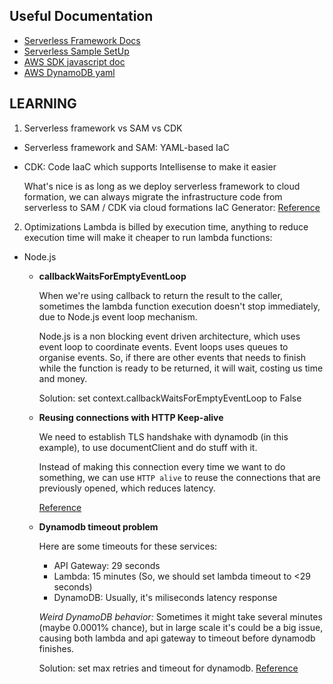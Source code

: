## Useful Documentation
- [Serverless Framework Docs](https://www.serverless.com/framework/docs)
- [Serverless Sample SetUp](https://github.com/serverless/examples)
- [AWS SDK javascript doc](https://docs.aws.amazon.com/AWSJavaScriptSDK/latest/AWS/DynamoDB/DocumentClient.html)
- [AWS DynamoDB yaml](https://docs.aws.amazon.com/AWSCloudFormation/latest/UserGuide/aws-properties-dynamodb-table-keyschema.html)

## LEARNING
1. Serverless framework vs SAM vs CDK
- Serverless framework and SAM: YAML-based IaC
- CDK: Code IaaC which supports Intellisense to make it easier

  What's nice is as long as we deploy serverless framework to cloud formation, we can always migrate the infrastructure code from serverless to SAM / CDK via cloud formations IaC Generator: [Reference](https://www.youtube.com/watch?v=zyT4y-rfu7s&list=PLnSOIGN9eVemdR84zM_DbvGsm9LzC-55J)

2. Optimizations
Lambda is billed by execution time, anything to reduce execution time will make it cheaper to run lambda functions:
  - Node.js
    - **callbackWaitsForEmptyEventLoop**
      
      When we're using callback to return the result to the caller, sometimes the lambda function execution doesn't stop immediately, due to Node.js event loop mechanism.

      Node.js is a non blocking event driven architecture, which uses event loop to coordinate events. Event loops uses queues to organise events. So, if there are other events that needs to finish while the function is ready to be returned, it will wait, costing us time and money.

      Solution: set context.callbackWaitsForEmptyEventLoop to False

    - **Reusing connections with HTTP Keep-alive**

      We need to establish TLS handshake with dynamodb (in this example), to use documentClient and do stuff with it. 

      Instead of making this connection every time we want to do something, we can use `HTTP alive` to reuse the connections that are previously opened, which reduces latency.

      [Reference](https://docs.aws.amazon.com/sdk-for-javascript/v2/developer-guide/node-reusing-connections.html)

    - **Dynamodb timeout problem**

      Here are some timeouts for these services:
      - API Gateway: 29 seconds
      - Lambda: 15 minutes (So, we should set lambda timeout to <29 seconds)
      - DynamoDB: Usually, it's miliseconds latency response

      *Weird DynamoDB behavior:* Sometimes it might take several minutes (maybe 0.0001% chance), but in large scale it's could be a big issue, causing both lambda and api gateway to timeout before dynamodb finishes. 

      Solution: set max retries and timeout for dynamodb. [Reference](https://seed.run/blog/how-to-fix-dynamodb-timeouts-in-serverless-application.html)

